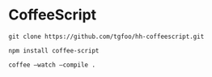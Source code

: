 # CoffeeScript

```
git clone https://github.com/tgfoo/hh-coffeescript.git
```

```
npm install coffee-script
```

```
coffee —watch —compile .
```